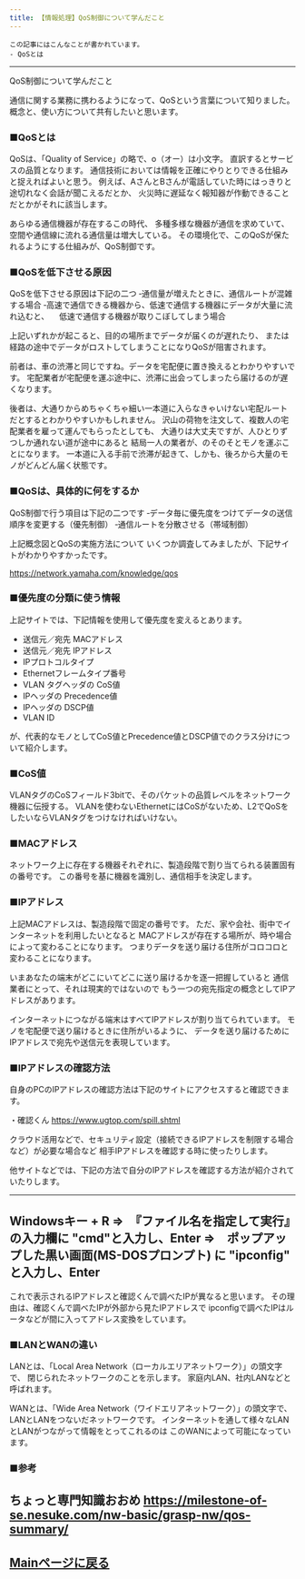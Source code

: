 ```yaml
---
title: 【情報処理】QoS制御について学んだこと
---
```

<script async src="https://pagead2.googlesyndication.com/pagead/js/adsbygoogle.js?client=ca-pub-2844921131740253"
     crossorigin="anonymous"></script>
<!-- Global site tag (gtag.js) - Google Analytics -->
<script async src="https://www.googletagmanager.com/gtag/js?id=G-H1234VX5NE"></script>
<script>
  window.dataLayer = window.dataLayer || [];
  function gtag(){dataLayer.push(arguments);}
  gtag('js', new Date());

  gtag('config', 'G-H1234VX5NE');
</script>



```
この記事にはこんなことが書かれています。
- QoSとは
```

----
QoS制御について学んだこと

通信に関する業務に携わるようになって、QoSという言葉について知りました。
概念と、使い方について共有したいと思います。

### ■QoSとは
QoSは、「Quality of Service」の略で、o（オー）は小文字。
直訳するとサービスの品質となります。
通信技術においては情報を正確にやりとりできる仕組みと捉えればよいと思う。
例えば、AさんとBさんが電話していた時にはっきりと途切れなく会話が聞こえるだとか、
火災時に遅延なく報知器が作動できることだとかがそれに該当します。

あらゆる通信機器が存在するこの時代、
多種多様な機器が通信を求めていて、空間や通信線に流れる通信量は増大している。
その環境化で、このQoSが保たれるようにする仕組みが、QoS制御です。

### ■QoSを低下させる原因
QoSを低下させる原因は下記の二つ
‐通信量が増えたときに、通信ルートが混雑する場合
‐高速で通信できる機器から、低速で通信する機器にデータが大量に流れ込むと、
　低速で通信する機器が取りこぼしてしまう場合

上記いずれかが起こると、目的の場所までデータが届くのが遅れたり、
または経路の途中でデータがロストしてしまうことになりQoSが阻害されます。

前者は、車の渋滞と同じですね。データを宅配便に置き換えるとわかりやすいです。
宅配業者が宅配便を運ぶ途中に、渋滞に出会ってしまったら届けるのが遅くなります。

後者は、大通りからめちゃくちゃ細い一本道に入らなきゃいけない宅配ルート
だとするとわかりやすいかもしれません。
沢山の荷物を注文して、複数人の宅配業者を雇って運んでもらったとしても、
大通りは大丈夫ですが、人ひとりずつしか通れない道が途中にあると
結局一人の業者が、のそのそとモノを運ぶことになります。
一本道に入る手前で渋滞が起きて、しかも、後ろから大量のモノがどんどん届く状態です。


### ■QoSは、具体的に何をするか
QoS制御で行う項目は下記の二つです
‐データ毎に優先度をつけてデータの送信順序を変更する（優先制御）
‐通信ルートを分散させる（帯域制御）

上記概念図とQoSの実施方法について
いくつか調査してみましたが、下記サイトがわかりやすかったです。

https://network.yamaha.com/knowledge/qos


### ■優先度の分類に使う情報
上記サイトでは、下記情報を使用して優先度を変えるとあります。

- 送信元／宛先 MACアドレス
- 送信元／宛先 IPアドレス
- IPプロトコルタイプ
- Ethernetフレームタイプ番号
- VLAN タグヘッダの CoS値
- IPヘッダの Precedence値
- IPヘッダの DSCP値
- VLAN ID

が、代表的なモノとしてCoS値とPrecedence値とDSCP値でのクラス分けについて紹介します。

### ■CoS値
VLANタグのCoSフィールド3bitで、そのパケットの品質レベルをネットワーク機器に伝授する。
VLANを使わないEthernetにはCoSがないため、L2でQoSをしたいならVLANタグをつけなければいけない。

### ■MACアドレス
ネットワーク上に存在する機器それぞれに、製造段階で割り当てられる装置固有の番号です。
この番号を基に機器を識別し、通信相手を決定します。

### ■IPアドレス
上記MACアドレスは、製造段階で固定の番号です。
ただ、家や会社、街中でインターネットを利用したいとなると
MACアドレスが存在する場所が、時や場合によって変わることになります。
つまりデータを送り届ける住所がコロコロと変わることになります。

いまあなたの端末がどこにいてどこに送り届けるかを逐一把握していると
通信業者にとって、それは現実的ではないので
もう一つの宛先指定の概念としてIPアドレスがあります。

インターネットにつながる端末はすべてIPアドレスが割り当てられています。
モノを宅配便で送り届けるときに住所がいるように、
データを送り届けるためにIPアドレスで宛先や送信元を表現しています。

### ■IPアドレスの確認方法
自身のPCのIPアドレスの確認方法は下記のサイトにアクセスすると確認できます。

・確認くん
https://www.ugtop.com/spill.shtml

クラウド活用などで、セキュリティ設定（接続できるIPアドレスを制限する場合など）が必要な場合など
相手IPアドレスを確認する時に使ったりします。

他サイトなどでは、下記の方法で自分のIPアドレスを確認する方法が紹介されていたりします。

---
Windowsキー + R
⇒　『ファイル名を指定して実行』の入力欄に "cmd"と入力し、Enter
⇒　ポップアップした黒い画面(MS-DOSプロンプト) に "ipconfig" と入力し、Enter
---

これで表示されるIPアドレスと確認くんで調べたIPが異なると思います。
その理由は、確認くんで調べたIPが外部から見たIPアドレスで
ipconfigで調べたIPはルータなどが間に入ってアドレス変換をしています。


### ■LANとWANの違い
LANとは、「Local Area Network（ローカルエリアネットワーク）」の頭文字で、
閉じられたネットワークのことを示します。
家庭内LAN、社内LANなどと呼ばれます。

WANとは、「Wide Area Network（ワイドエリアネットワーク）」の頭文字で、
LANとLANをつないだネットワークです。
インターネットを通して様々なLANとLANがつながって情報をとってこれるのは
このWANによって可能になっています。


### ■参考
ちょっと専門知識おおめ
https://milestone-of-se.nesuke.com/nw-basic/grasp-nw/qos-summary/
----


## [Mainページに戻る](https://kissshot-skup.github.io/webpage)

